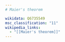 ```yaml
---
# Maier's theorem

wikidata: Q6735549
msc_classification: "11"
wikipedia_links:
  - "[[Maier's theorem]]"
---
```

